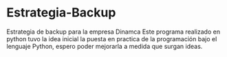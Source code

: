 # Estrategia-Backup
Estrategia de backup para la empresa Dinamca
Este programa realizado en python tuvo la idea inicial la puesta en practica de la programación bajo el lenguaje Python, espero poder mejorarla a medida que surgan ideas.
